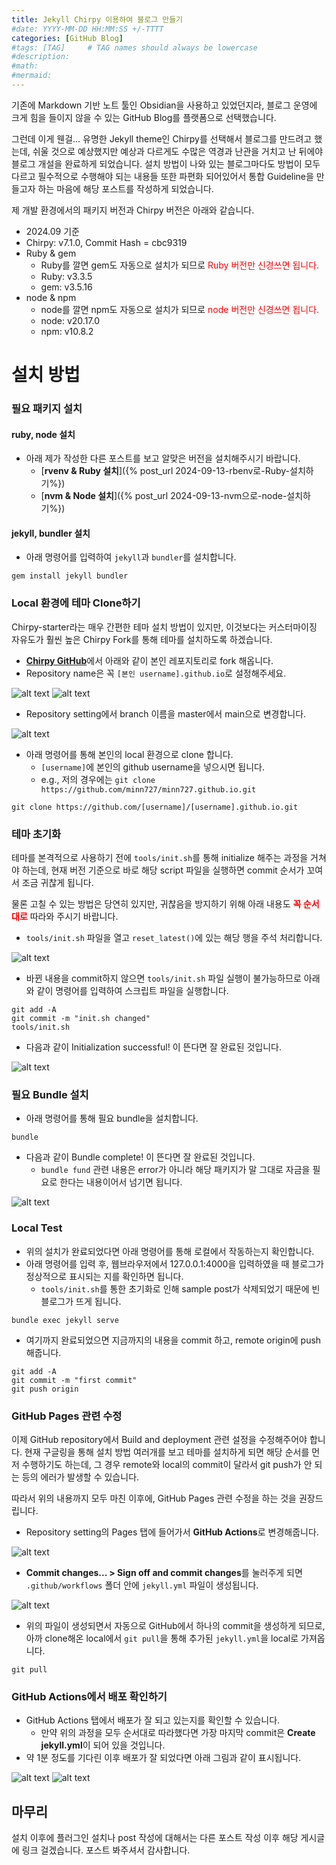 ```yaml
---
title: Jekyll Chirpy 이용하여 블로그 만들기
#date: YYYY-MM-DD HH:MM:SS +/-TTTT
categories: [GitHub Blog]
#tags: [TAG]     # TAG names should always be lowercase
#description: 
#math: 
#mermaid: 
---
```


기존에 Markdown 기반 노트 툴인 Obsidian을 사용하고 있었던지라, 블로그 운영에 크게 힘을 들이지 않을 수 있는 GitHub Blog를 플랫폼으로 선택했습니다.

그런데 이게 웬걸... 유명한 Jekyll theme인 Chirpy를 선택해서 블로그를 만드려고 했는데, 쉬울 것으로 예상했지만 예상과 다르게도 수많은 역경과 난관을 거치고 난 뒤에야 블로그 개설을 완료하게 되었습니다. 설치 방법이 나와 있는 블로그마다도 방법이 모두 다르고 필수적으로 수행해야 되는 내용들 또한 파편화 되어있어서 통합 Guideline을 만들고자 하는 마음에 해당 포스트를 작성하게 되었습니다.

제 개발 환경에서의 패키지 버전과 Chirpy 버전은 아래와 같습니다.

- 2024.09 기준
- Chirpy: v7.1.0, Commit Hash = cbc9319
- Ruby & gem
  - Ruby를 깔면 gem도 자동으로 설치가 되므로 <span style="color:red">Ruby 버전만 신경쓰면 됩니다.</span>
  - Ruby: v3.3.5
  - gem: v3.5.16
- node & npm
  - node를 깔면 npm도 자동으로 설치가 되므로 <span style="color:red">node 버전만 신경쓰면 됩니다.</span>
  - node: v20.17.0
  - npm: v10.8.2

# 설치 방법

### 필요 패키지 설치

#### ruby, node 설치

- 아래 제가 작성한 다른 포스트를 보고 알맞은 버전을 설치해주시기 바랍니다.
  - [**rvenv & Ruby 설치**]({% post_url 2024-09-13-rbenv로-Ruby-설치하기%})
  - [**nvm & Node 설치**]({% post_url 2024-09-13-nvm으로-node-설치하기%})

#### jekyll, bundler 설치

- 아래 명령어를 입력하여 `jekyll`과 `bundler`를 설치합니다.

```shell
gem install jekyll bundler
```

### Local 환경에 테마 Clone하기

Chirpy-starter라는 매우 간편한 테마 설치 방법이 있지만, 이것보다는 커스터마이징 자유도가 훨씬 높은 Chirpy Fork를 통해 테마를 설치하도록 하겠습니다.

- [**Chirpy GitHub**](<https://github.com/cotes2020/jekyll-theme-chirpy>)에서 아래와 같이 본인 레포지토리로 fork 해옵니다.
- Repository name은 꼭 `[본인 username].github.io`로 설정해주세요.

![alt text](</assets/img/posts/Blog/스크린샷 2024-09-14 163517.png>)
![alt text](</assets/img/posts/Blog/스크린샷 2024-09-13 213641.png>)

- Repository setting에서 branch 이름을 master에서 main으로 변경합니다.

![alt text](</assets/img/posts/Blog/스크린샷 2024-09-13 213724.png>)

- 아래 명령어를 통해 본인의 local 환경으로 clone 합니다.
  - `[username]`에 본인의 github username을 넣으시면 됩니다.
  - e.g., 저의 경우에는 `git clone https://github.com/minn727/minn727.github.io.git`

```shell
git clone https://github.com/[username]/[username].github.io.git
```

### 테마 초기화

테마를 본격적으로 사용하기 전에 `tools/init.sh`를 통해 initialize 해주는 과정을 거쳐야 하는데, 현재 버전 기준으로 바로 해당 script 파일을 실행하면 commit 순서가 꼬여서 조금 귀찮게 됩니다.

물론 고칠 수 있는 방법은 당연히 있지만, 귀찮음을 방지하기 위해 아래 내용도 <span style="color:red">**꼭 순서대로**</span> 따라와 주시기 바랍니다.

- `tools/init.sh` 파일을 열고 `reset_latest()`에 있는 해당 행을 주석 처리합니다.

![alt text](</assets/img/posts/Blog/스크린샷 2024-09-13 213948.png>)

- 바뀐 내용을 commit하지 않으면 `tools/init.sh` 파일 실행이 불가능하므로 아래와 같이 명령어를 입력하여 스크립트 파일을 실행합니다.

```shell
git add -A
git commit -m "init.sh changed"
tools/init.sh
```

- 다음과 같이 Initialization successful! 이 뜬다면 잘 완료된 것입니다.

![alt text](</assets/img/posts/Blog/스크린샷 2024-09-13 214412.png>)

### 필요 Bundle 설치

- 아래 명령어를 통해 필요 bundle을 설치합니다.

```shell
bundle
```

- 다음과 같이 Bundle complete! 이 뜬다면 잘 완료된 것입니다.
  - `bundle fund` 관련 내용은 error가 아니라 해당 패키지가 말 그대로 자금을 필요로 한다는 내용이어서 넘기면 됩니다.

![alt text](</assets/img/posts/Blog/스크린샷 2024-09-13 214427.png>)

### Local Test

- 위의 설치가 완료되었다면 아래 명령어를 통해 로컬에서 작동하는지 확인합니다.
- 아래 명령어를 입력 후, 웹브라우저에서 127.0.0.1:4000을 입력하였을 때 블로그가 정상적으로 표시되는 지를 확인하면 됩니다.
  - `tools/init.sh`를 통한 초기화로 인해 sample post가 삭제되었기 때문에 빈 블로그가 뜨게 됩니다.

```shell
bundle exec jekyll serve
```

- 여기까지 완료되었으면 지금까지의 내용을 commit 하고, remote origin에 push해줍니다.

```shell
git add -A
git commit -m "first commit"
git push origin
```

### GitHub Pages 관련 수정

이제 GitHub repository에서 Build and deployment 관련 설정을 수정해주어야 합니다. 현재 구글링을 통해 설치 방법 여러개를 보고 테마를 설치하게 되면 해당 순서를 먼저 수행하기도 하는데, 그 경우 remote와 local의 commit이 달라서 git push가 안 되는 등의 에러가 발생할 수 있습니다.

따라서 위의 내용까지 모두 마친 이후에, GitHub Pages 관련 수정을 하는 것을 권장드립니다.

- Repository setting의 Pages 탭에 들어가서 **GitHub Actions**로 변경해줍니다.

![alt text](</assets/img/posts/Blog/스크린샷 2024-09-13 214442.png>)

- **Commit changes... > Sign off and commit changes**를 눌러주게 되면 `.github/workflows` 폴더 안에 `jekyll.yml` 파일이 생성됩니다. 

![alt text](</assets/img/posts/Blog/스크린샷 2024-09-13 214455.png>)

- 위의 파일이 생성되면서 자동으로 GitHub에서 하나의 commit을 생성하게 되므로, 아까 clone해온 local에서 `git pull`을 통해 추가된 `jekyll.yml`을 local로 가져옵니다.

```shell
git pull
```

### GitHub Actions에서 배포 확인하기

- GitHub Actions 탭에서 배포가 잘 되고 있는지를 확인할 수 있습니다.
  - 만약 위의 과정을 모두 순서대로 따라했다면 가장 마지막 commit은 **Create jekyll.yml**이 되어 있을 것입니다.
- 약 1분 정도를 기다린 이후 배포가 잘 되었다면 아래 그림과 같이 표시됩니다.

![alt text](</assets/img/posts/Blog/스크린샷 2024-09-14 170239.png>)
![alt text](</assets/img/posts/Blog/스크린샷 2024-09-14 170223.png>)

## 마무리

설치 이후에 플러그인 설치나 post 작성에 대해서는 다른 포스트 작성 이후 해당 게시글에 링크 걸겠습니다.
포스트 봐주셔서 감사합니다.